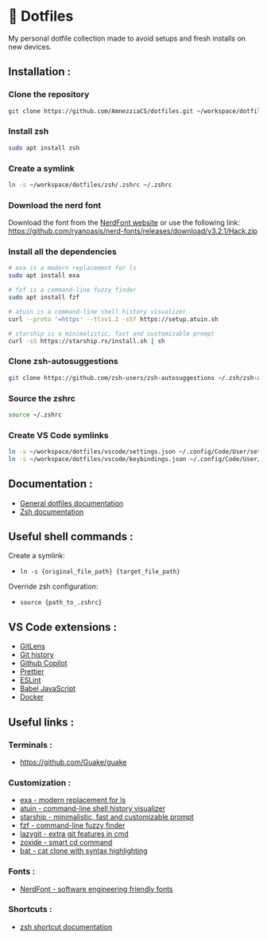 # 🚀 Dotfiles

My personal dotfile collection made to avoid setups and fresh installs on new devices.

## Installation :

### Clone the repository

```sh
git clone https://github.com/AmnezziaCS/dotfiles.git ~/workspace/dotfiles
```

### Install zsh

```sh
sudo apt install zsh
```

### Create a symlink

```sh
ln -s ~/workspace/dotfiles/zsh/.zshrc ~/.zshrc
```

### Download the nerd font

Download the font from the [NerdFont website](https://www.nerdfonts.com/font-downloads) or use the following link: https://github.com/ryanoasis/nerd-fonts/releases/download/v3.2.1/Hack.zip

### Install all the dependencies

```sh
# exa is a modern replacement for ls
sudo apt install exa

# fzf is a command-line fuzzy finder
sudo apt install fzf

# atuin is a command-line shell history visualizer
curl --proto '=https' --tlsv1.2 -sSf https://setup.atuin.sh

# starship is a minimalistic, fast and customizable prompt
curl -sS https://starship.rs/install.sh | sh
```

### Clone zsh-autosuggestions

```sh
git clone https://github.com/zsh-users/zsh-autosuggestions ~/.zsh/zsh-autosuggestions
```

### Source the zshrc

```sh
source ~/.zshrc
```

### Create VS Code symlinks

```sh
ln -s ~/workspace/dotfiles/vscode/settings.json ~/.config/Code/User/settings.json -f
ln -s ~/workspace/dotfiles/vscode/keybindings.json ~/.config/Code/User/keybindings.json -f
```

## Documentation :

- [General dotfiles documentation](https://dotfiles.github.io/)
- [Zsh documentation](https://zsh.sourceforge.io/Doc/Release/zsh_toc.html)

## Useful shell commands :

Create a symlink:

- `ln -s {original_file_path} {target_file_path}`

Override zsh configuration:

- `source {path_to_.zshrc}`

## VS Code extensions :

- [GitLens](https://marketplace.visualstudio.com/items?itemName=eamodio.gitlens)
- [Git history](https://marketplace.visualstudio.com/items?itemName=donjayamanne.githistory)
- [Github Copilot](https://marketplace.visualstudio.com/items?itemName=github.copilot)
- [Prettier](https://marketplace.visualstudio.com/items?itemName=esbenp.prettier-vscode)
- [ESLint](https://marketplace.visualstudio.com/items?itemName=dbaeumer.vscode-eslint)
- [Babel JavaScript](https://marketplace.visualstudio.com/items?itemName=mgmcdermott.vscode-language-babel)
- [Docker](https://marketplace.visualstudio.com/items?itemName=ms-azuretools.vscode-docker)

## Useful links :

### Terminals :

- https://github.com/Guake/guake

### Customization :

- [exa - modern replacement for ls](https://the.exa.website/)
- [atuin - command-line shell history visualizer](https://atuin.sh/)
- [starship - minimalistic, fast and customizable prompt](https://starship.rs/)
- [fzf - command-line fuzzy finder](https://github.com/junegunn/fzf)
- [lazygit - extra git features in cmd](https://github.com/jesseduffield/lazygit)
- [zoxide - smart cd command](https://github.com/ajeetdsouza/zoxide)
- [bat - cat clone with syntax highlighting](https://github.com/sharkdp/bat)

### Fonts :

- [NerdFont - software engineering friendly fonts](https://www.nerdfonts.com/font-downloads)

### Shortcuts :

- [zsh shortcut documentation](https://gist.github.com/2KAbhishek/9c6d607e160b0439a186d4fbd1bd81df)
